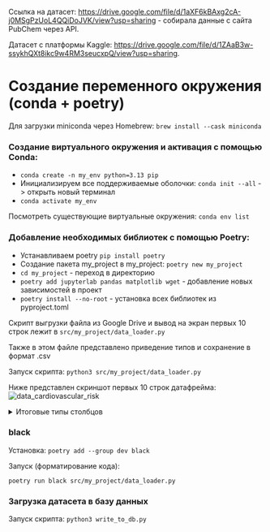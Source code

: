 Ссылка на датасет: https://drive.google.com/file/d/1aXF6kBAxg2cA-j0MSgPzUoL4QQiDoJVK/view?usp=sharing - cобирала данные с сайта PubChem через API.

Датасет с платформы Kaggle: https://drive.google.com/file/d/1ZAaB3w-ssykhQXt8ikc9w4RM3seucxpQ/view?usp=sharing.


# Создание переменного окружения (conda + poetry)
Для загрузки miniconda через Homebrew:
```brew install --cask miniconda```

### Создание виртуального окружения и активация c помощью Conda:
* ```conda create -n my_env python=3.13 pip```
* Инициализируем все поддерживаемые оболочки: ```conda init --all``` -> открыть новый терминал
* ```conda activate my_env```

Посмотреть существующие виртуальные окружения:
```conda env list```

### Добавление необходимых библиотек с помощью Poetry:
* Устанавливаем poetry ```pip install poetry```
* Создание пакета my_project в my_project: ```poetry new my_project```
* ```cd my_project``` - переход в директорию
* ```poetry add jupyterlab pandas matplotlib wget``` - добавление новых зависимостей в проект
* ```poetry install --no-root``` - установка всех библиотек из pyproject.toml

Скрипт выгрузки файла из Google Drive и вывод на экран первых 10 строк лежит в ```src/my_project/data_loader.py```

Также в этом файле представлено приведение типов и сохранение в формат .csv

Запуск скрипта:
```python3 src/my_project/data_loader.py```

Ниже представлен скриншот первых 10 строк датафрейма:
![data_cardiovascular_risk](df_head(10).png)

<details>
<summary>Итоговые типы столбцов</summary>
<img src="df_types.png" alt="drawing" width="200"/>
</details>

### black
Установка: ```poetry add --group dev black```

Запуск (форматирование кода):

```poetry run black src/my_project/data_loader.py```

### Загрузка датасета в базу данных
Запуск скрипта:
```python3 write_to_db.py```
